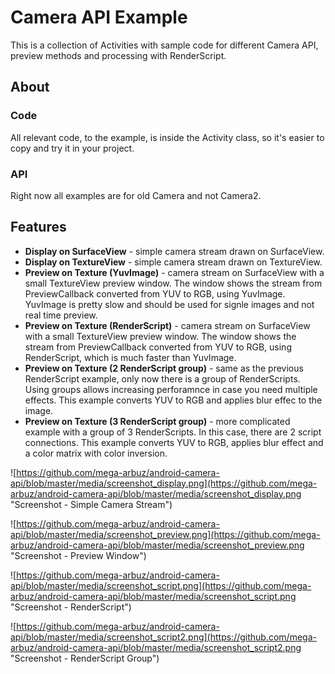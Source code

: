 # Camera API Example
This is a collection of Activities with sample code for different Camera API, preview methods and processing with RenderScript.

## About
### Code
All relevant code, to the example, is inside the Activity class, so it's easier to copy and try it in your project.
### API
Right now all examples are for old Camera and not Camera2.

## Features
* **Display on SurfaceView** - simple camera stream drawn on SurfaceView.
* **Display on TextureView** - simple camera stream drawn on TextureView.
* **Preview on Texture (YuvImage)** - camera stream on SurfaceView with a small TextureView preview window. The window shows the stream from PreviewCallback converted from YUV to RGB, using YuvImage. YuvImage is pretty slow and should be used for signle images and not real time preview.
* **Preview on Texture (RenderScript)** - camera stream on SurfaceView with a small TextureView preview window. The window shows the stream from PreviewCallback converted from YUV to RGB, using RenderScript, which is much faster than YuvImage.
* **Preview on Texture (2 RenderScript group)** - same as the previous RenderScript example,  only now there is a group of RenderScripts. Using groups allows increasing perforamnce in case you need multiple effects. This example converts YUV to RGB and applies blur effec to the image.
* **Preview on Texture (3 RenderScript group)** - more complicated example with a group of 3 RenderScripts. In this case, there are 2 script connections. This example converts YUV to RGB, applies blur effect and a color matrix with color inversion.

![https://github.com/mega-arbuz/android-camera-api/blob/master/media/screenshot_display.png](https://github.com/mega-arbuz/android-camera-api/blob/master/media/screenshot_display.png "Screenshot - Simple Camera Stream")

![https://github.com/mega-arbuz/android-camera-api/blob/master/media/screenshot_preview.png](https://github.com/mega-arbuz/android-camera-api/blob/master/media/screenshot_preview.png "Screenshot - Preview Window")

![https://github.com/mega-arbuz/android-camera-api/blob/master/media/screenshot_script.png](https://github.com/mega-arbuz/android-camera-api/blob/master/media/screenshot_script.png "Screenshot - RenderScript")

![https://github.com/mega-arbuz/android-camera-api/blob/master/media/screenshot_script2.png](https://github.com/mega-arbuz/android-camera-api/blob/master/media/screenshot_script2.png "Screenshot - RenderScript Group")
